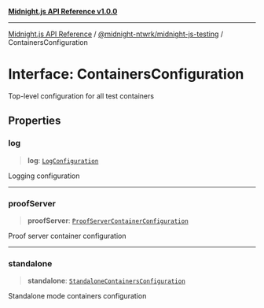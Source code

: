 [**Midnight.js API Reference v1.0.0**](../../../README.md)

***

[Midnight.js API Reference](../../../packages.md) / [@midnight-ntwrk/midnight-js-testing](../README.md) / ContainersConfiguration

# Interface: ContainersConfiguration

Top-level configuration for all test containers

## Properties

### log

> **log**: [`LogConfiguration`](LogConfiguration.md)

Logging configuration

***

### proofServer

> **proofServer**: [`ProofServerContainerConfiguration`](ProofServerContainerConfiguration.md)

Proof server container configuration

***

### standalone

> **standalone**: [`StandaloneContainersConfiguration`](StandaloneContainersConfiguration.md)

Standalone mode containers configuration
